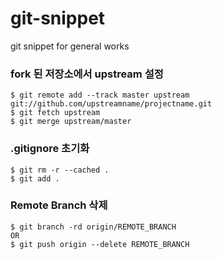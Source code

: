 # git-snippet
git snippet for general works

### fork 된 저장소에서 upstream 설정
```
$ git remote add --track master upstream git://github.com/upstreamname/projectname.git 
$ git fetch upstream
$ git merge upstream/master
```

### .gitignore 초기화
```
$ git rm -r --cached .
$ git add .
```

### Remote Branch 삭제
```
$ git branch -rd origin/REMOTE_BRANCH
OR
$ git push origin --delete REMOTE_BRANCH
